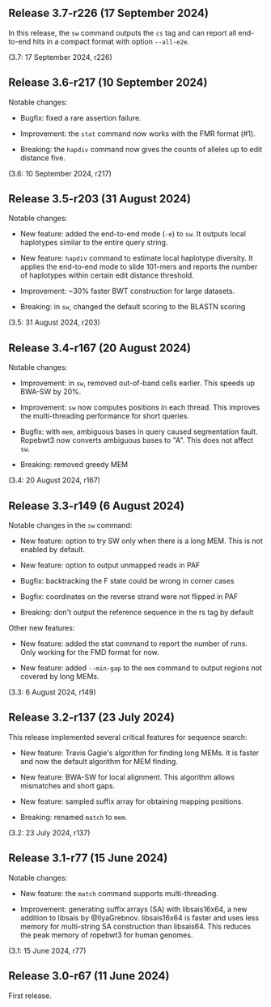 Release 3.7-r226 (17 September 2024)
------------------------------------

In this release, the `sw` command outputs the `cs` tag and can report all
end-to-end hits in a compact format with option `--all-e2e`.

(3.7: 17 September 2024, r226)



Release 3.6-r217 (10 September 2024)
------------------------------------

Notable changes:

 * Bugfix: fixed a rare assertion failure.

 * Improvement: the `stat` command now works with the FMR format (#1).

 * Breaking: the `hapdiv` command now gives the counts of alleles up to edit
   distance five.

(3.6: 10 September 2024, r217)



Release 3.5-r203 (31 August 2024)
---------------------------------

Notable changes:

 * New feature: added the end-to-end mode (`-e`) to `sw`. It outputs local
   haplotypes similar to the entire query string.

 * New feature: `hapdiv` command to estimate local haplotype diversity. It
   applies the end-to-end mode to slide 101-mers and reports the number of
   haplotypes within certain edit distance threshold.

 * Improvement: ~30% faster BWT construction for large datasets.

 * Breaking: in `sw`, changed the default scoring to the BLASTN scoring

(3.5: 31 August 2024, r203)



Release 3.4-r167 (20 August 2024)
---------------------------------

Notable changes:

 * Improvement: in `sw`, removed out-of-band cells earlier. This speeds up
   BWA-SW by 20%.

 * Improvement: `sw` now computes positions in each thread. This improves the
   multi-threading performance for short queries.

 * Bugfix: with `mem`, ambiguous bases in query caused segmentation fault.
   Ropebwt3 now converts ambiguous bases to "A". This does not affect `sw`.

 * Breaking: removed greedy MEM

(3.4: 20 August 2024, r167)



Release 3.3-r149 (6 August 2024)
--------------------------------

Notable changes in the `sw` command:

 * New feature: option to try SW only when there is a long MEM. This is not
   enabled by default.

 * New feature: option to output unmapped reads in PAF

 * Bugfix: backtracking the F state could be wrong in corner cases

 * Bugfix: coordinates on the reverse strand were not flipped in PAF

 * Breaking: don't output the reference sequence in the rs tag by default

Other new features:

 * New feature: added the stat command to report the number of runs. Only
   working for the FMD format for now.

 * New feature: added `--min-gap` to the `mem` command to output regions not
   covered by long MEMs.

(3.3: 6 August 2024, r149)



Release 3.2-r137 (23 July 2024)
-------------------------------

This release implemented several critical features for sequence search:

 * New feature: Travis Gagie's algorithm for finding long MEMs. It is faster
   and now the default algorithm for MEM finding.

 * New feature: BWA-SW for local alignment. This algorithm allows mismatches
   and short gaps.

 * New feature: sampled suffix array for obtaining mapping positions.

 * Breaking: renamed `match` to `mem`.

(3.2: 23 July 2024, r137)



Release 3.1-r77 (15 June 2024)
------------------------------

Notable changes:

 * New feature: the `match` command supports multi-threading.

 * Improvement: generating suffix arrays (SA) with libsais16x64, a new addition
   to libsais by @IlyaGrebnov. libsais16x64 is faster and uses less memory for
   multi-string SA construction than libsais64. This reduces the peak memory of
   ropebwt3 for human genomes.

(3.1: 15 June 2024, r77)



Release 3.0-r67 (11 June 2024)
------------------------------

First release.
